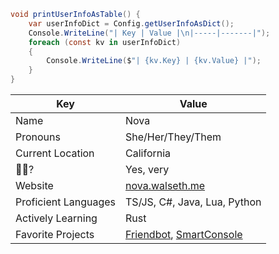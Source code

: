 ```cs
void printUserInfoAsTable() {
	var userInfoDict = Config.getUserInfoAsDict();
	Console.WriteLine("| Key | Value |\n|-----|-------|");
	foreach (const kv in userInfoDict)
	{
		Console.WriteLine($"| {kv.Key} | {kv.Value} |");
	}
}
```
| Key | Value |
|-----|-------|
| Name | Nova |
| Pronouns | She/Her/They/Them |
| Current Location | California |
| 🏳️‍🌈? | Yes, very |
| Website | [nova.walseth.me](https://nova.walseth.me/) |
| Proficient Languages | TS/JS, C#, Java, Lua, Python |
| Actively Learning | Rust |
| Favorite Projects | [Friendbot](https://github.com/Awkewainze/FriendBot), [SmartConsole](https://github.com/Awkewainze/SmartConsole)

<!--
**Awkewainze/Awkewainze** is a ✨ _special_ ✨ repository because its `README.md` (this file) appears on your GitHub profile.

Here are some ideas to get you started:

- 🔭 I’m currently working on ...
- 🌱 I’m currently learning ...
- 👯 I’m looking to collaborate on ...
- 🤔 I’m looking for help with ...
- 💬 Ask me about ...
- 📫 How to reach me: ...
- 😄 Pronouns: ...
- ⚡ Fun fact: ...
-->
